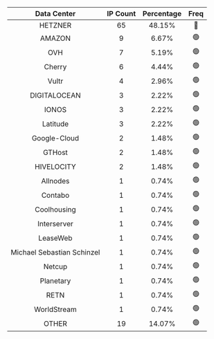 | Data Center | IP Count | Percentage | Freq |
|:------------:|:--------:|:-----------:|:-----:|
| HETZNER | 65 | 48.15% | 🔴 |
| AMAZON | 9 | 6.67% | 🟢 |
| OVH | 7 | 5.19% | 🟢 |
| Cherry | 6 | 4.44% | 🟢 |
| Vultr | 4 | 2.96% | 🟢 |
| DIGITALOCEAN | 3 | 2.22% | 🟢 |
| IONOS | 3 | 2.22% | 🟢 |
| Latitude | 3 | 2.22% | 🟢 |
| Google-Cloud | 2 | 1.48% | 🟢 |
| GTHost | 2 | 1.48% | 🟢 |
| HIVELOCITY | 2 | 1.48% | 🟢 |
| Allnodes | 1 | 0.74% | 🟢 |
| Contabo | 1 | 0.74% | 🟢 |
| Coolhousing | 1 | 0.74% | 🟢 |
| Interserver | 1 | 0.74% | 🟢 |
| LeaseWeb | 1 | 0.74% | 🟢 |
| Michael Sebastian Schinzel | 1 | 0.74% | 🟢 |
| Netcup | 1 | 0.74% | 🟢 |
| Planetary | 1 | 0.74% | 🟢 |
| RETN | 1 | 0.74% | 🟢 |
| WorldStream | 1 | 0.74% | 🟢 |
| OTHER | 19 | 14.07% | 🟢 |